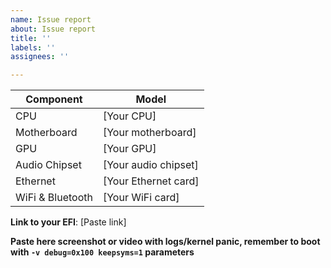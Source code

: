 ```yaml
---
name: Issue report
about: Issue report
title: ''
labels: ''
assignees: ''

---
```


| **Component**    | **Model**            |
| ---------------- | -------------------- |
| CPU              | [Your CPU]           |
| Motherboard      | [Your motherboard]   |
| GPU              | [Your GPU]           |
| Audio Chipset    | [Your audio chipset] |
| Ethernet         | [Your Ethernet card] |
| WiFi & Bluetooth | [Your WiFi card]     |

**Link to your EFI**: [Paste link]

**Paste here screenshot or video with logs/kernel panic, remember to boot with `-v debug=0x100 keepsyms=1` parameters**
